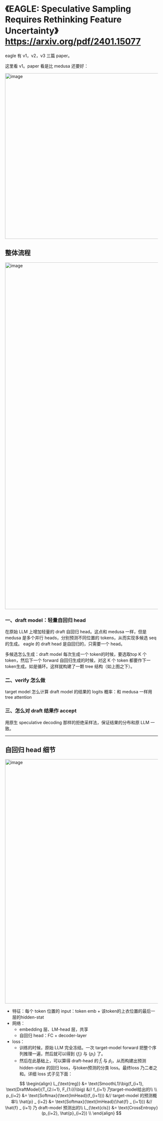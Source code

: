 # 《EAGLE: Speculative Sampling Requires Rethinking Feature Uncertainty》 https://arxiv.org/pdf/2401.15077

eagle 有 v1，v2，v3 三篇 paper。

这里看 v1。paper 看是比 medusa 还要好：

<img width="1590" height="544" alt="image" src="https://github.com/user-attachments/assets/4f2df5c9-9ef8-4946-963f-45927d491e59" />

## 整体流程

<img width="1208" height="1138" alt="image" src="https://github.com/user-attachments/assets/84e18bc2-c70b-44d1-a8f7-5d728ba1e128" />

### 一、draft model：轻量自回归 head
在原始 LLM 上增加轻量的 draft 自回归 head。这点和 medusa 一样，但是 medusa 是多个并行 heads，分别预测不同位置的 tokens，从而实现多候选 seq 的生成。 eagle 的 draft head 是自回归的，只需要一个 head。

多候选怎么生成：draft model 每次生成一个 token的时候，要选取top K 个token，然后下一个 forward 自回归生成的时候，对这 K 个 token 都要作下一token生成。如是循环。这样就构建了一颗 tree 结构（如上图之下）。

### 二、verify 怎么做

target model 怎么计算 draft model 的结果的 logits 概率：和 medusa 一样用 tree attention

### 三、怎么对 draft 结果作 accept

用原生 speculative decoding 那样的拒绝采样法，保证结果的分布和原 LLM 一致。

----

## 自回归 head 细节

<img width="1036" height="802" alt="image" src="https://github.com/user-attachments/assets/565bd52c-e5ab-4d93-89c8-9630ad60a6c4" />

- 特征：每个 token 位置的 input：token emb + 该token的上衣位置的最后一层的hidden-stat
- 网络：
  - embedding 层、LM-head 层，共享
  - 自回归 head：FC + decoder-layer
- loss：
  - 训练的时候，原始 LLM 完全冻结。一次 target-model forward 把整个序列推理一遍，然后就可以得到 {$f_i$} 与 {$p_i$} 了。
  - 然后在此基础上，可以算得 draft-head 的 $\hat{f}_i$ 与 $\hat{p}_i$，从而构建出预测 hidden-state 的回归 loss，与token预测的分类 loss。最终loss 乃二者之和。详细 loss 式子见下面：

$$
\begin{align}
L_{\text{reg}} &= \text{SmoothL1}\big(f_{i+1}, \text{DraftModel}(T_{2:i+1}, F_{1:i})\big) &// f_{i+1} 乃target-model给出的\\
\\
p_{i+2} &= \text{Softmax}(\text{lmHead}(f_{i+1})) &// target-model 的预测概率\\
\hat{p} _ {i+2} &= \text{Softmax}(\text{lmHead}(\hat{f} _ {i+1})) &// \hat{f} _ {i+1} 乃 draft-model 预测出的\\
L_{\text{cls}} &= \text{CrossEntropy}(p_{i+2}, \hat{p}_{i+2}) \\
\end{align}
$$
